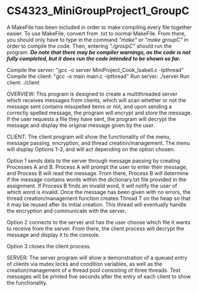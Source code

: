 # CS4323_MiniGroupProject1_GroupC
A MakeFile has been included in order to make compiling every file together easier. To use MakeFile, convert from .txt to normal MakeFile. From there, you should only have to type in the command *"make"* or *"make groupC"* in order to compile the code. Then, entering *"./groupC"* should run the program. ***Do note that there may be compiler warnings, as the code is not fully completed, but it does run the code intended to be shown so far.***


Compile the server: "gcc -o server MiniProject_Cook_Isabell.c -lpthread"
Compile the client: "gcc -o main main.c -lpthread"
Run server: ./server
Run client: ./client

OVERVIEW: 
This program is designed to create a multithreaded server which receives messages from clients, 
which will scan whether or not the message sent contains misspelled items or not, 
and upon sending a correctly spelled message, the program will encrypt and store the message. 
If the user requests a file they have sent, the program will decrypt the 
message and display the original message given by the user. 

CLIENT:
The client program will show the functionality of the menu, message passing, encryption, and thread
creation/management. The menu will display Options 1-3, and will act 
depending on the option chosen. 

Option 1 sends data to the server through message passing by creating 
Processes A and B. Process A will prompt the user
to enter their message, and Process B will read the message. 
From there, Process B will determine if the message contains words
within the dictionary.txt file provided in the assignment. 
If Process B finds an invalid word, it will notify the user of which word is invalid.
Once the message has been given with no errors, the thread creation/management
function creates Thread T on the heap so that it may be reused after its initial creation. This thread
will eventually handle the encryption and communicate with the server.

Option 2 connects to the server and has the user choose which file it
wants to receive from the server. From there, the client process will 
decrypt the message and display it to the console. 

Option 3 closes the client process.

SERVER:
The server program will show a demonstration of a queued entry of clients via mutex locks and condition
variables, as well as the creation/management of a thread pool consisting of three threads. Test messages
will be printed five seconds after the entry of each client to show the functionality.
